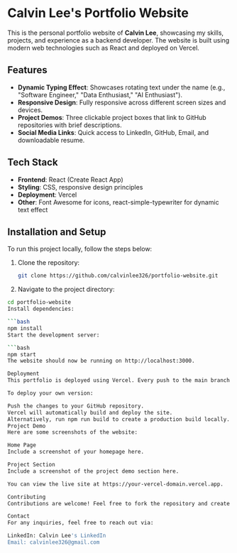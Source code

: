 # Calvin Lee's Portfolio Website

This is the personal portfolio website of **Calvin Lee**, showcasing my skills, projects, and experience as a backend developer. The website is built using modern web technologies such as React and deployed on Vercel.

## Features

- **Dynamic Typing Effect**: Showcases rotating text under the name (e.g., "Software Engineer," "Data Enthusiast," "AI Enthusiast").
- **Responsive Design**: Fully responsive across different screen sizes and devices.
- **Project Demos**: Three clickable project boxes that link to GitHub repositories with brief descriptions.
- **Social Media Links**: Quick access to LinkedIn, GitHub, Email, and downloadable resume.
  
## Tech Stack

- **Frontend**: React (Create React App)
- **Styling**: CSS, responsive design principles
- **Deployment**: Vercel
- **Other**: Font Awesome for icons, react-simple-typewriter for dynamic text effect

## Installation and Setup

To run this project locally, follow the steps below:

1. Clone the repository:
   ```bash
   git clone https://github.com/calvinlee326/portfolio-website.git

2. Navigate to the project directory:

```bash
cd portfolio-website
Install dependencies:

```bash
npm install
Start the development server:

```bash
npm start
The website should now be running on http://localhost:3000.

Deployment
This portfolio is deployed using Vercel. Every push to the main branch triggers an automatic deployment.

To deploy your own version:

Push the changes to your GitHub repository.
Vercel will automatically build and deploy the site.
Alternatively, run npm run build to create a production build locally.
Project Demo
Here are some screenshots of the website:

Home Page
Include a screenshot of your homepage here.

Project Section
Include a screenshot of the project demo section here.

You can view the live site at https://your-vercel-domain.vercel.app.

Contributing
Contributions are welcome! Feel free to fork the repository and create a pull request. For major changes, please open an issue to discuss what you would like to change.

Contact
For any inquiries, feel free to reach out via:

LinkedIn: Calvin Lee's LinkedIn
Email: calvinlee326@gmail.com

